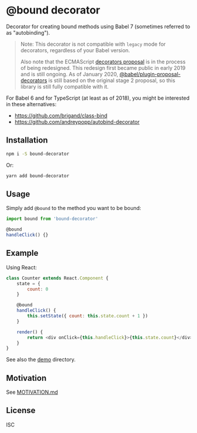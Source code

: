 # @bound decorator

Decorator for creating bound methods using Babel 7 (sometimes referred to as "autobinding").

> Note: This decorator is not compatible with `legacy` mode for decorators, regardless of your Babel version.
>
> Also note that the ECMAScript [decorators proposal](https://github.com/tc39/proposal-decorators) is in the process of being redesigned. This redesign first became public in early 2019 and is still ongoing. As of January 2020, [@babel/plugin-proposal-decorators](https://babeljs.io/docs/en/babel-plugin-proposal-decorators) is still based on the original stage 2 proposal, so this library is still fully compatible with it.

For Babel 6 and for TypeScript (at least as of 2018), you might be interested in these alternatives:

-   https://github.com/brigand/class-bind
-   https://github.com/andreypopp/autobind-decorator

## Installation

```bash
npm i -S bound-decorator
```

Or:

```bash
yarn add bound-decorator
```

## Usage

Simply add `@bound` to the method you want to be bound:

```js
import bound from 'bound-decorator'

@bound
handleClick() {}
```

## Example

Using React:

```js
class Counter extends React.Component {
    state = {
        count: 0
    }

    @bound
    handleClick() {
        this.setState({ count: this.state.count + 1 })
    }

    render() {
        return <div onClick={this.handleClick}>{this.state.count}</div>
    }
}
```

See also the [demo](https://github.com/mbrowne/bound-decorator/tree/master/demo) directory.

## Motivation

See [MOTIVATION.md](https://github.com/mbrowne/bound-decorator/blob/master/MOTIVATION.md)

## License

ISC

